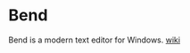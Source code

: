 # Bend
Bend is a modern text editor for Windows.
[wiki](https://github.com/sushanthr/bend/wiki/Bend)
